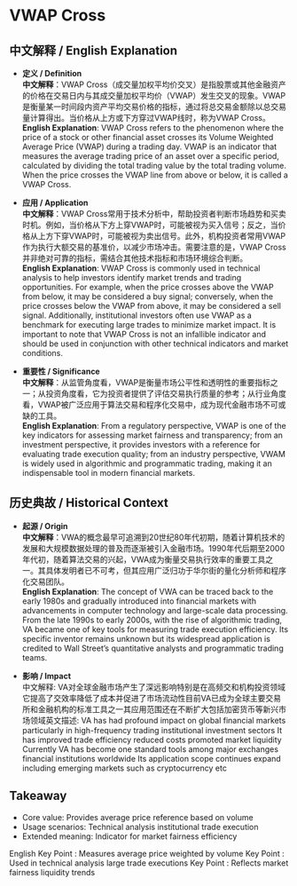 # VWAP Cross

## 中文解释 / English Explanation

* **定义 / Definition**  
  **中文解释**：VWAP Cross（成交量加权平均价交叉）是指股票或其他金融资产的价格在交易日内与其成交量加权平均价（VWAP）发生交叉的现象。VWAP是衡量某一时间段内资产平均交易价格的指标，通过将总交易金额除以总交易量计算得出。当价格从上方或下方穿过VWAP线时，称为VWAP Cross。  
  **English Explanation**: VWAP Cross refers to the phenomenon where the price of a stock or other financial asset crosses its Volume Weighted Average Price (VWAP) during a trading day. VWAP is an indicator that measures the average trading price of an asset over a specific period, calculated by dividing the total trading value by the total trading volume. When the price crosses the VWAP line from above or below, it is called a VWAP Cross.

* **应用 / Application**  
  **中文解释**：VWAP Cross常用于技术分析中，帮助投资者判断市场趋势和买卖时机。例如，当价格从下方上穿VWAP时，可能被视为买入信号；反之，当价格从上方下穿VWAP时，可能被视为卖出信号。此外，机构投资者常用VWAP作为执行大额交易的基准价，以减少市场冲击。需要注意的是，VWAP Cross并非绝对可靠的指标，需结合其他技术指标和市场环境综合判断。  
  **English Explanation**: VWAP Cross is commonly used in technical analysis to help investors identify market trends and trading opportunities. For example, when the price crosses above the VWAP from below, it may be considered a buy signal; conversely, when the price crosses below the VWAP from above, it may be considered a sell signal. Additionally, institutional investors often use VWAP as a benchmark for executing large trades to minimize market impact. It is important to note that VWAP Cross is not an infallible indicator and should be used in conjunction with other technical indicators and market conditions.

* **重要性 / Significance**  
  **中文解释**：从监管角度看，VWAP是衡量市场公平性和透明性的重要指标之一；从投资角度看，它为投资者提供了评估交易执行质量的参考；从行业角度看，VWAP被广泛应用于算法交易和程序化交易中，成为现代金融市场不可或缺的工具。  
  **English Explanation**: From a regulatory perspective, VWAP is one of the key indicators for assessing market fairness and transparency; from an investment perspective, it provides investors with a reference for evaluating trade execution quality; from an industry perspective, VWAM is widely used in algorithmic and programmatic trading, making it an indispensable tool in modern financial markets.

## 历史典故 / Historical Context

* **起源 / Origin**  
  **中文解释**：VWA的概念最早可追溯到20世纪80年代初期，随着计算机技术的发展和大规模数据处理的普及而逐渐被引入金融市场。1990年代后期至2000年代初，随着算法交易的兴起，VWA成为衡量交易执行效率的重要工具之一。其具体发明者已不可考，但其应用广泛归功于华尔街的量化分析师和程序化交易团队。  
  **English Explanation**: The concept of VWA can be traced back to the early 1980s and gradually introduced into financial markets with advancements in computer technology and large-scale data processing. From the late 1990s to early 2000s, with the rise of algorithmic trading, VA became one of key tools for measuring trade execution efficiency. Its specific inventor remains unknown but its widespread application is credited to Wall Street’s quantitative analysts and programmatic trading teams.

* **影响 / Impact**  
  中文解释: VA对全球金融市场产生了深远影响特别是在高频交和机构投资领域它提高了交效率降低了成本并促进了市场流动性目前VA已成为全球主要交易所和金融机构的标准工具之一其应用范围还在不断扩大包括加密货币等新兴市场领域英文描述: VA has had profound impact on global financial markets particularly in high-frequency trading institutional investment sectors It has improved trade efficiency reduced costs promoted market liquidity Currently VA has become one standard tools among major exchanges financial institutions worldwide Its application scope continues expand including emerging markets such as cryptocurrency etc

## Takeaway

* Core value: Provides average price reference based on volume
* Usage scenarios: Technical analysis institutional trade execution
* Extended meaning: Indicator for market fairness efficiency

English
Key Point : Measures average price weighted by volume
Key Point : Used in technical analysis large trade executions
Key Point : Reflects market fairness liquidity trends